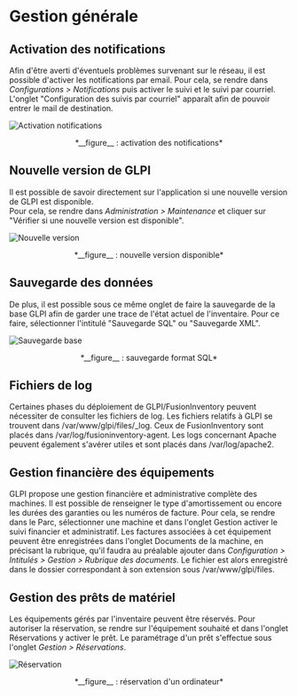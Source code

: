 # Gestion générale

## Activation des notifications

Afin d'être averti d'éventuels problèmes survenant sur le réseau, il est possible d'activer les notifications par email. Pour cela, se rendre dans *Configurations > Notifications* puis activer le suivi et le suivi par courriel. L'onglet "Configuration des suivis par courriel" apparaît afin de pouvoir entrer le mail de destination.

![Activation notifications](/img/gestionGenerale/activationNotifications.png "activation notifications")
<p align=center>
<caption>*__figure__ : activation des notifications*</caption>
</p>

## Nouvelle version de GLPI

Il est possible de savoir directement sur l'application si une nouvelle version de GLPI est disponible.  
Pour cela, se rendre dans *Administration > Maintenance* et cliquer sur "Vérifier si une nouvelle version est disponible".

![Nouvelle version](/img/gestionGenerale/nouvelleVersion.png "nouvelle version")
<p align=center>
<caption>*__figure__ : nouvelle version disponible*</caption>
</p>

## Sauvegarde des données

De plus, il est possible sous ce même onglet de faire la sauvegarde de la base GLPI afin de garder une trace de l'état actuel de l'inventaire. Pour ce faire, sélectionner l'intitulé "Sauvegarde SQL" ou "Sauvegarde XML".

![Sauvegarde base](/img/gestionGenerale/sauvegardeBase.png "sauvegarde base")
<p align=center>
<caption>*__figure__ : sauvegarde format SQL*</caption>
</p>

## Fichiers de log

Certaines phases du déploiement de GLPI/FusionInventory peuvent nécessiter de consulter les fichiers de log. Les fichiers relatifs à GLPI se trouvent dans /var/www/glpi/files/\_log. Ceux de FusionInventory sont placés dans /var/log/fusioninventory-agent. Les logs concernant Apache peuvent également s'avérer utiles et sont placés dans /var/log/apache2.

## Gestion financière des équipements

GLPI propose une gestion financière et administrative complète des machines. Il est possible de renseigner le type d'amortissement ou encore les durées des garanties ou les numéros de facture. Pour cela, se rendre dans le Parc, sélectionner une machine et dans l'onglet Gestion activer le suivi financier et administratif. Les factures associées à cet équipement peuvent être enregistrées dans l'onglet Documents de la machine, en précisant la rubrique, qu'il faudra au préalable ajouter dans *Configuration > Intitulés > Gestion > Rubrique des documents*. Le fichier est alors enregistré dans le dossier correspondant à son extension sous /var/www/glpi/files.

## Gestion des prêts de matériel

Les équipements gérés par l'inventaire peuvent être réservés. Pour autoriser la réservation, se rendre sur l'équipement souhaité et dans l'onglet Réservations y activer le prêt. Le paramétrage d'un prêt s'effectue sous l'onglet *Gestion > Réservations*.

![Réservation](/img/gestionGenerale/reservation.png "réservation")
<p align=center>
<caption>*__figure__ : réservation d'un ordinateur*</caption>
</p>
